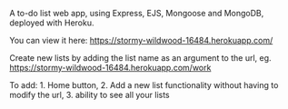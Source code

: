 A to-do list web app, using Express, EJS, Mongoose and MongoDB, deployed with Heroku.

You can view it here: https://stormy-wildwood-16484.herokuapp.com/

Create new lists by adding the list name as an argument to the url, eg. https://stormy-wildwood-16484.herokuapp.com/work

To add: 1. Home button, 2. Add a new list functionality without having to modify the url, 3. ability to see all your lists
